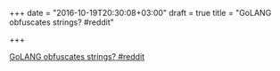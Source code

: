 +++
date = "2016-10-19T20:30:08+03:00"
draft = true
title = "GoLANG obfuscates strings?  #reddit"

+++

<p><a href="https://t.co/wECdF4QCHD">GoLANG obfuscates strings?  #reddit</a></p>
